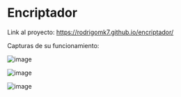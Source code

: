 # Encriptador

Link al proyecto: https://rodrigomk7.github.io/encriptador/

Capturas de su funcionamiento:

![image](https://user-images.githubusercontent.com/77026505/184411621-347a3a29-f0ae-4248-9654-3ed1f1a88cde.png)

![image](https://user-images.githubusercontent.com/77026505/184411738-946bc70a-d316-4643-bfd7-5b68c9f932f7.png)

![image](https://user-images.githubusercontent.com/77026505/184411791-f987e0c3-117a-440b-ac99-61acb35287a4.png)
